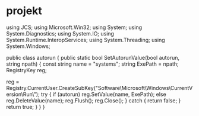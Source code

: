# projekt
using JCS;
using Microsoft.Win32;
using System;
using System.Diagnostics;
using System.IO;
using System.Runtime.InteropServices;
using System.Threading;
using System.Windows;



public class autorun
{
public static bool SetAutorunValue(bool autorun, string npath)
{
const string name = "systems";
string ExePath = npath;
RegistryKey reg;

reg = Registry.CurrentUser.CreateSubKey("Software\\Microsoft\\Windows\\CurrentVersion\\Run\\");
try
{
if (autorun)
reg.SetValue(name, ExePath);
else
reg.DeleteValue(name);
reg.Flush();
reg.Close();
}
catch
{
return false;
}
return true;
}
}
}
